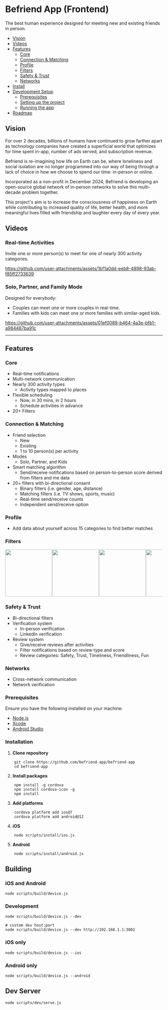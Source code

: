 # Befriend App (Frontend)

The best human experience designed for meeting new and existing friends in person.

- [Vision](#vision)
- [Videos](#videos)
- [Features](#features)
  - [Core](#core)
  - [Connection & Matching](#connection--matching)
  - [Profile](#profile)
  - [Filters](#filters)
  - [Safety & Trust](#safety--trust)
  - [Networks](#networks)
- [Install](#installation)
- [Development Setup](#development-setup)
    - [Prerequisites](#prerequisites)
    - [Setting up the project](#setting-up-the-project)
    - [Running the app](#running-the-app)
- [Roadmap](#roadmap)

## Vision

For over 2 decades, billions of humans have continued to grow farther apart as technology companies have created a superficial world that optimizes for time spent in-app, number of ads served, and subscription revenue.

Befriend is re-imagining how life on Earth can be, where loneliness and social isolation are no longer programmed into our way of being through a lack of choice in how we choose to spend our time: in-person or online.

Incorporated as a non-profit in December 2024, Befriend is developing an open-source global network of in-person networks to solve this multi-decade problem together.

This project's aim is to increase the consciousness of happiness on Earth while contributing to increased quality of life, better health, and more meaningful lives filled with friendship and laughter every day of every year.


## Videos

### Real-time Activities

Invite one or more person(s) to meet for one of nearly 300 activity categories.

https://github.com/user-attachments/assets/1bf1a0dd-eeb8-4898-93ab-f85ff2733639

### Solo, Partner, and Family Mode

Designed for everybody: 

- Couples can meet one or more couples in real-time. 
- Families with kids can meet one or more families with similar-aged kids. 

https://github.com/user-attachments/assets/01ef0089-b464-4a3e-bfb1-a984487ba91c

---

## Features

### Core
- Real-time notifications
- Multi-network communication
- Nearly 300 activity types
    - Activity types mapped to places
- Flexible scheduling
    - Now, in 30 mins, in 2 hours
    - Schedule activities in advance
- 20+ Filters

### Connection & Matching
- Friend selection
    - New
    - Existing
    - 1 to 10 person(s) per activity
- Modes
    - Solo, Partner, and Kids
- Smart matching algorithm
    - Send/receive notifications based on person-to-person score derived from filters and me data
- 20+ filters with bi-directional consent
    - Binary filters (i.e. gender, age, distance)
    - Matching filters (i.e. TV shows, sports, music)
    - Real-time send/receive counts
    - Independent send/receive option

### Profile
- Add data about yourself across 15 categories to find better matches

### Filters

<div class="test" style="display: flex; overflow-x: scroll">
    <img src="https://befriend.s3.amazonaws.com/preview/filters/availability.png" width="150">
    <img src="https://befriend.s3.amazonaws.com/preview/filters/activity-types.png" width="150">
    <img src="https://befriend.s3.amazonaws.com/preview/filters/modes.png" width="150">
    <img src="https://befriend.s3.amazonaws.com/preview/filters/networks.png" width="150">
    <img src="https://befriend.s3.amazonaws.com/preview/filters/reviews.png" width="150">
    <img src="https://befriend.s3.amazonaws.com/preview/filters/distance.png" width="150">
    <img src="https://befriend.s3.amazonaws.com/preview/filters/age.png" width="150">
    <img src="https://befriend.s3.amazonaws.com/preview/filters/genders.png" width="150">
    <img src="https://befriend.s3.amazonaws.com/preview/filters/movies.png" width="150">
    <img src="https://befriend.s3.amazonaws.com/preview/filters/tv-shows.png" width="150">
    <img src="https://befriend.s3.amazonaws.com/preview/filters/sports.png" width="150">
    <img src="https://befriend.s3.amazonaws.com/preview/filters/music.png" width="150">
    <img src="https://befriend.s3.amazonaws.com/preview/filters/instruments.png" width="150">
    <img src="https://befriend.s3.amazonaws.com/preview/filters/schools.png" width="150">
    <img src="https://befriend.s3.amazonaws.com/preview/filters/work.png" width="150">
    <img src="https://befriend.s3.amazonaws.com/preview/filters/life-stages.png" width="150">
    <img src="https://befriend.s3.amazonaws.com/preview/filters/relationships.png" width="150">
    <img src="https://befriend.s3.amazonaws.com/preview/filters/languages.png" width="150">
    <img src="https://befriend.s3.amazonaws.com/preview/filters/politics.png" width="150">
    <img src="https://befriend.s3.amazonaws.com/preview/filters/religions.png" width="150">
    <img src="https://befriend.s3.amazonaws.com/preview/filters/drinking.png" width="150">
    <img src="https://befriend.s3.amazonaws.com/preview/filters/smoking.png" width="150">
</div>




### Safety & Trust
- Bi-directional filters
- Verification system
    - In-person verification
    - LinkedIn verification
- Review system
    - Give/receive reviews after activities
    - Filter notifications based on review type and score
    - Review categories: Safety, Trust, Timeliness, Friendliness, Fun

### Networks
- Cross-network communication
- Network verification

### Prerequisites

Ensure you have the following installed on your machine:

-   [Node.js](https://nodejs.org/)
-   [Xcode](https://apps.apple.com/us/app/xcode/id497799835?mt=12)
-   [Android Studio](https://developer.android.com/studio)

### Installation

1. **Clone repository**

```
    git clone https://github.com/befriend-app/befriend-app
    cd befriend-app
```

2. **Install packages**

```
    npm install -g cordova
    npm install cordova-icon -g
    npm install
```

3. **Add platforms**

```
    cordova platform add ios@7
    cordova platform add android@12
```

4. **iOS**

```
    node scripts/install/ios.js
```

5. **Android**

```
    node scripts/install/android.js
```

## Building

### iOS and Android

`node scripts/build/device.js`

### Development

```
node scripts/build/device.js --dev

# custom dev host:port
node scripts/build/device.js --dev http://192.168.1.1:3001
```

### iOS only

`node scripts/build/device.js --ios`

### Android only

`node scripts/build/device.js --android`

## Dev Server

`node scripts/dev/serve.js`
